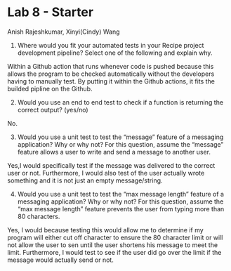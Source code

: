 # Lab 8 - Starter
Anish Rajeshkumar, Xinyi(Cindy) Wang

1. Where would you fit your automated tests in your Recipe project development pipeline? Select one of the following and explain why.

Within a Github action that runs whenever code is pushed because this allows the program to be checked automatically without the developers having to manually test. By putting it within the Github actions, it fits the builded pipline on the Github. 

2. Would you use an end to end test to check if a function is returning the correct output? (yes/no)

No.

3. Would you use a unit test to test the “message” feature of a messaging application? Why or why not? For this question, assume the “message” feature allows a user to write and send a message to another user.

Yes,I would specifically test if the message was delivered to the correct user or not. Furthermore, I would also test of the user actually wrote something and it is not just an empty message/string.

4. Would you use a unit test to test the “max message length” feature of a messaging application? Why or why not? For this question, assume the “max message length” feature prevents the user from typing more than 80 characters.

Yes, I would because testing this would allow me to determine if my program will either cut off character to ensure the 80 character limit or will not allow the user to sen until the user shortens his message to meet the limit. Furthermore, I would test to see if the user did go over the limit if the message would actually send or not.